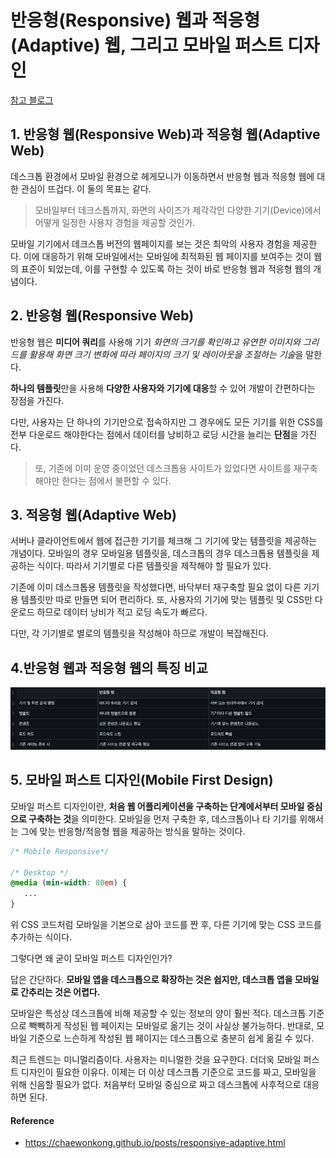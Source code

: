 # 반응형(Responsive) 웹과 적응형(Adaptive) 웹, 그리고 모바일 퍼스트 디자인

[참고 블로그](https://chaewonkong.github.io/posts/responsive-adaptive.html)

## 1. 반응형 웹(Responsive Web)과 적응형 웹(Adaptive Web)

데스크톱 환경에서 모바일 환경으로 헤게모니가 이동하면서 반응형 웹과 적응형 웹에 대한 관심이 뜨겁다. 이 둘의 목표는 같다.

> 모바일부터 데크스톱까지, 화면의 사이즈가 제각각인 다양한 기기(Device)에서 어떻게 일정한 사용자 경험을 제공할 것인가.

모바일 기기에서 데크스톱 버전의 웹페이지를 보는 것은 최악의 사용자 경험을 제공한다. 이에 대응하기 위해 모바일에서는 모바일에 최적화된 웹 페이지를 보여주는 것이 웹의 표준이 되었는데, 이를 구현할 수 있도록 하는 것이 바로 반응형 웹과 적응형 웹의 개념이다.

## 2. 반응형 웹(Responsive Web)

반응형 웹은 **미디어 쿼리**를 사용해 기기 *화면의 크기를 확인하고 유연한 이미지와 그리드를 활용해 화면 크기 변화에 따라 페이지의 크기 및 레이아웃을 조절하는 기술*을 말한다.

**하나의 템플릿**만을 사용해 **다양한 사용자와 기기에 대응**할 수 있어 개발이 간편하다는 장점을 가진다.

다만, 사용자는 단 하나의 기기만으로 접속하지만 그 경우에도 모든 기기를 위한 CSS를 전부 다운로드 해야한다는 점에서 데이터를 낭비하고 로딩 시간을 늘리는 **단점**을 가진다.

> 또, 기존에 이미 운영 중이었던 데스크톱용 사이트가 있었다면 사이트를 재구축해야만 한다는 점에서 불편할 수 있다.

## 3. 적응형 웹(Adaptive Web)

서버나 클라이언트에서 웹에 접근한 기기를 체크해 그 기기에 맞는 템플릿을 제공하는 개념이다. 모바일의 경우 모바일용 템플릿을, 데스크톱의 경우 데스크톱용 템플릿을 제공하는 식이다. 따라서 기기별로 다른 템플릿을 제작해야 할 필요가 있다.

기존에 이미 데스크톱용 템플릿을 작성했다면, 바닥부터 재구축할 필요 없이 다른 기기용 템플릿만 따로 만들면 되어 편리하다. 또, 사용자의 기기에 맞는 템플릿 및 CSS만 다운로드 하므로 데이터 낭비가 적고 로딩 속도가 빠르다.

다만, 각 기기별로 별로의 템플릿을 작성해야 하므로 개발이 복잡해진다.

## 4.반응형 웹과 적응형 웹의 특징 비교

![img](/docs/.vuepress/public/images/img-web/responsive_adaptive.png)

## 5. 모바일 퍼스트 디자인(Mobile First Design)

모바일 퍼스트 디자인이란, **처음 웹 어플리케이션을 구축하는 단계에서부터 모바일 중심으로 구축하는 것**을 의미한다. 모바일을 먼저 구축한 후, 데스크톱이나 타 기기를 위해서는 그에 맞는 반응형/적응형 웹을 제공하는 방식을 말하는 것이다.

```css
/* Mobile Responsive*/

/* Desktop */
@media (min-width: 80em) {
   ...
}
```

위 CSS 코드처럼 모바일을 기본으로 삼아 코드를 짠 후, 다른 기기에 맞는 CSS 코드를 추가하는 식이다.

그렇다면 왜 굳이 모바일 퍼스트 디자인인가?

답은 간단하다. **모바일 앱을 데스크톱으로 확장하는 것은 쉽지만, 데스크톱 앱을 모바일로 간추리는 것은 어렵다.**

모바일은 특성상 데스크톱에 비해 제공할 수 있는 정보의 양이 훨씬 적다. 데스크톱 기준으로 빽빽하게 작성된 웹 페이지는 모바일로 옮기는 것이 사실상 불가능하다. 반대로, 모바일 기준으로 느슨하게 작성된 웹 페이지는 데스크톱으로 충분히 쉽게 옮길 수 있다.

최근 트렌드는 미니멀리즘이다. 사용자는 미니멀한 것을 요구한다. 더더욱 모바일 퍼스트 디자인이 필요한 이유다. 이제는 더 이상 데스크톱 기준으로 코드를 짜고, 모바일을 위해 신음할 필요가 없다. 처음부터 모바일 중심으로 짜고 데스크톱에 사후적으로 대응하면 된다.

#### Reference

- https://chaewonkong.github.io/posts/responsive-adaptive.html